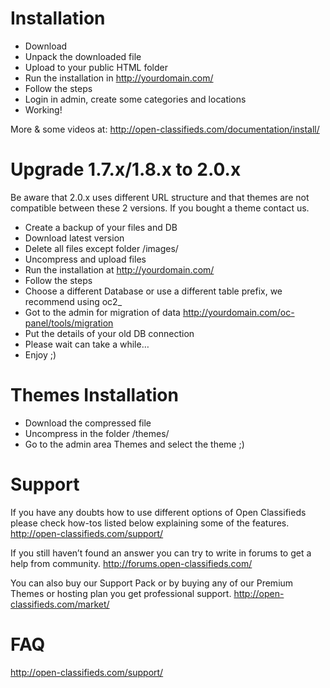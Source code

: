# Installation

* Download
* Unpack the downloaded file
* Upload to your public HTML folder
* Run the installation in http://yourdomain.com/
* Follow the steps
* Login in admin, create some categories and locations
* Working!

More & some videos at:
http://open-classifieds.com/documentation/install/

# Upgrade 1.7.x/1.8.x to 2.0.x
Be aware that 2.0.x uses different URL structure and that themes are not compatible between these 2 versions. If you bought a theme contact us.

* Create a backup of your files and DB
* Download latest version
* Delete all files except folder /images/
* Uncompress and upload files
* Run the installation at http://yourdomain.com/
* Follow the steps
* Choose a different Database or use a different table prefix, we recommend using oc2_
* Got to the admin for migration of data http://yourdomain.com/oc-panel/tools/migration
* Put the details of your old DB connection
* Please wait can take a while…
* Enjoy ;)

# Themes Installation
* Download the compressed file
* Uncompress in the folder /themes/
* Go to the admin area Themes and select the theme ;)


# Support
If you have any doubts how to use different options of Open Classifieds please check how-tos listed below explaining some of the features. http://open-classifieds.com/support/

If you still haven’t found an answer you can try to write in forums to get a help from community. http://forums.open-classifieds.com/

You can also buy our Support Pack or by buying any of our Premium Themes or hosting plan you get professional support. http://open-classifieds.com/market/

# FAQ
http://open-classifieds.com/support/